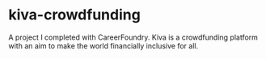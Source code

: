 # kiva-crowdfunding
A project I completed with CareerFoundry. Kiva is a crowdfunding platform with an aim to make the world financially inclusive for all.
